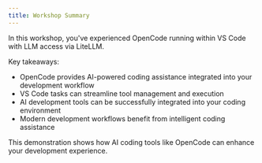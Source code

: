 ```yaml
---
title: Workshop Summary
---
```


In this workshop, you've experienced OpenCode running within VS Code with LLM access via LiteLLM. 

Key takeaways:
- OpenCode provides AI-powered coding assistance integrated into your development workflow
- VS Code tasks can streamline tool management and execution
- AI development tools can be successfully integrated into your coding environment
- Modern development workflows benefit from intelligent coding assistance

This demonstration shows how AI coding tools like OpenCode can enhance your development experience.
